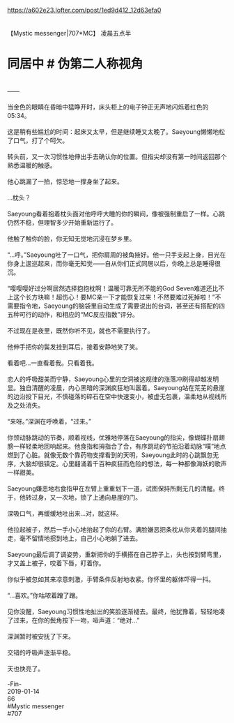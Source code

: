 https://a602e23.lofter.com/post/1ed9d412_12d63efa0<br/>
<br/>
<br/>
【Mystic messenger|707*MC】 凌晨五点半<br/>
# 同居中 # 伪第二人称视角 <br/>
 <br/>
—— <br/>
 <br/>
当金色的眼睛在昏暗中猛睁开时，床头柜上的电子钟正无声地闪烁着红色的05:34。 <br/>
 <br/>
这是稍有些尴尬的时间：起床又太早，但是继续睡又太晚了。Saeyoung懒懒地松了口气，打了个呵欠。 <br/>
 <br/>
转头前，又一次习惯性地伸出手去确认你的位置。但指尖却没有第一时间返回那个熟悉温暖的触感。 <br/>
 <br/>
他心跳漏了一拍，惊恐地一撑身坐了起来。 <br/>
 <br/>
...枕头？ <br/>
 <br/>
Saeyoung看着抱着枕头面对他呼呼大睡的你的瞬间，像被强制重启了一样。心跳仍然不稳，但理智多少开始重新运行了。 <br/>
 <br/>
他触了触你的脸，你无知无觉地沉浸在梦乡里。 <br/>
 <br/>
“...呼。”Saeyoung吐了一口气，把你肩周的被角掖好。他一只手支起上身，目光在你身上逡巡起来，而你毫无知觉——自从你们正式同居以后，你晚上总是睡得很沉。 <br/>
 <br/>
“嘤嘤嘤好过分啊居然选择抱抱枕啊！温暖可靠无所不能的God Seven难道还比不上这个长方块嘛！超伤心！要MC亲一下才能恢复过来！不然要难过死掉啦！”不需要指令地，Saeyoung的脑袋里自动生成了需要说出的台词，甚至还有搭配的四五种可行的动作，和相应的“MC反应指数”评分。 <br/>
 <br/>
不过现在是夜里，既然你听不见，就也不需要执行了。 <br/>
 <br/>
他伸手把你的鬓发挂到耳后，接着安静地笑了笑。 <br/>
 <br/>
看着吧...一直看着我。只看着我。 <br/>
 <br/>
恋人的呼吸甜美而宁静，Saeyoung心里的空洞被这规律的涨落冲刷得却越发明显。独自清醒的凌晨，内心黑暗的深渊疯狂地叫嚣着。Saeyoung站在荒芜的悬崖的边沿投下目光，不慎碰落的碎石在空中快速变小，被虚无包裹，温柔地从视线所及之处消失。 <br/>
 <br/>
“来呀。”深渊在呼唤着，“过来。” <br/>
 <br/>
你颈动脉跳动的节奏，顺着视线，优雅地停落在Saeyoung的指尖，像蝴蝶扑扇翅膀一样轻柔地回响起来。他食指和拇指合了合，有序跳动的节拍沿着动脉“噗”地点燃到了心脏。就像无数个靠药物支撑看到的天明，Saeyoung此时的心跳飘忽无序，大脑却很镇定。心里翻涌着千百种疯狂而危险的想法，每一种都像海妖的歌声一样甜美。 <br/>
 <br/>
Saeyoung嫌恶地右食指甲在左臂上重重划下一道，试图保持所剩无几的清醒。终于，他转过身，又一次地，锁了上通向悬崖的门。 <br/>
 <br/>
深吸口气，再缓缓地吐出来...对，就这样。 <br/>
 <br/>
他拉起被子，然后一手小心地抬起了你的右臂。满脸嫌恶把条枕从你夹着的腿间抽走，毫不留情地掼到地上，自己小心地躺了进去。 <br/>
 <br/>
Saeyoung最后调了调姿势，重新把你的手横搭在自己脖子上，头也按到臂弯里，才又盖上被子，咬着下唇，盯着你。 <br/>
 <br/>
你似乎被忽如其来凉意刺激，手臂条件反射地收紧。你怀里的躯体吓得一抖。 <br/>
 <br/>
“...喜欢。”你咕哝着蹭了蹭。 <br/>
 <br/>
见你没醒，Saeyoung习惯性地扯出的笑脸逐渐褪去。最终，他犹豫着，轻轻地凑了过来，在你的鬓角按下一吻，哑声道：“绝对...” <br/>
 <br/>
深渊暂时被安抚了下来。 <br/>
 <br/>
交错的呼吸声逐渐平稳。 <br/>
 <br/>
天也快亮了。 <br/>
 <br/>
-Fin-<br/>
2019-01-14<br/>
66<br/>
#Mystic messenger<br/>
#707<br/>
